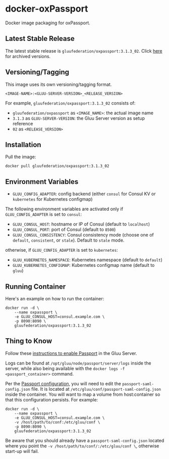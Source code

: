 # docker-oxPassport

Docker image packaging for oxPassport.

## Latest Stable Release

The latest stable release is `gluufederation/oxpassport:3.1.3_02`. Click [here](./CHANGES.md) for archived versions.

## Versioning/Tagging

This image uses its own versioning/tagging format.

    <IMAGE-NAME>:<GLUU-SERVER-VERSION>_<RELEASE_VERSION>

For example, `gluufederation/oxpassport:3.1.3_02` consists of:

- `gluufederation/oxpassport` as `<IMAGE_NAME>`: the actual image name
- `3.1.3` as `GLUU-SERVER-VERSION`: the Gluu Server version as setup reference
- `02` as `<RELEASE_VERSION>`

## Installation

Pull the image:

    docker pull gluufederation/oxpassport:3.1.3_02

## Environment Variables

- `GLUU_CONFIG_ADAPTER`: config backend (either `consul` for Consul KV or `kubernetes` for Kubernetes configmap)

The following environment variables are activated only if `GLUU_CONFIG_ADAPTER` is set to `consul`:

- `GLUU_CONSUL_HOST`: hostname or IP of Consul (default to `localhost`)
- `GLUU_CONSUL_PORT`: port of Consul (default to `8500`)
- `GLUU_CONSUL_CONSISTENCY`: Consul consistency mode (choose one of `default`, `consistent`, or `stale`). Default to `stale` mode.

otherwise, if `GLUU_CONFIG_ADAPTER` is set to `kubernetes`:

- `GLUU_KUBERNETES_NAMESPACE`: Kubernetes namespace (default to `default`)
- `GLUU_KUBERNETES_CONFIGMAP`: Kubernetes configmap name (default to `gluu`)

## Running Container

Here's an example on how to run the container:
```
docker run -d \
    --name oxpassport \
    -e GLUU_CONSUL_HOST=consul.example.com \
    -p 8090:8090 \
    gluufederation/oxpassport:3.1.3_02
```

## Thing to Know

Follow these [instructions to enable Passport](https://gluu.org/docs/ce/3.1.3/authn-guide/inbound-saml-passport/#enable-passport) in the Gluu Server.

Logs can be found at `/opt/gluu/node/passport/server/logs` inside the server, while also being available with the `docker logs -f <passport_container>` command.

Per the [Passport configuration](https://gluu.org/docs/ce/3.1.3/authn-guide/inbound-saml-passport/#configure-trust), you will need to edit the `passport-saml-config.json` file. It is located at `/etc/gluu/conf/passport-saml-config.json` inside the container. You will want to map a volume from host:container so that this configuration persists. For example:

```
docker run -d \
    --name oxpassport \
    -e GLUU_CONSUL_HOST=consul.example.com \
    -v /host/path/to/conf:/etc/gluu/conf \
    -p 8090:8090 \
    gluufederation/oxpassport:3.1.3_02
```

Be aware that you should already have a `passport-saml-config.json` located where you point the `-v /host/path/to/conf/:/etc/gluu/conf \`, otherwise start-up will fail.
